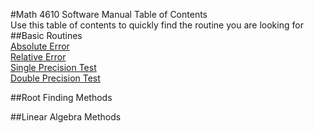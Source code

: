 #Math 4610 Software Manual Table of Contents  
Use this table of contents to quickly find the routine you are looking for  
##Basic Routines    
[Absolute Error](https://gftbs.github.io/src/absoluteError.cpp)    
[Relative Error](https://gftbs.github.io/src/relativeError.cpp)   
[Single Precision Test](https://gftbs.github.io/src/singlePrecision.cpp)    
[Double Precision Test](https://gftbs.github.io/src/doublePrecision.cpp)    

##Root Finding Methods  

##Linear Algebra Methods  
